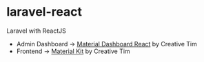 # laravel-react
Laravel with ReactJS
- Admin Dashboard -> <a href="https://www.creative-tim.com/product/material-dashboard-react" target="_blank">Material Dashboard React</a> by Creative Tim
- Frontend -> [Material Kit](https://www.creative-tim.com/product/material-kit-react) by Creative Tim
